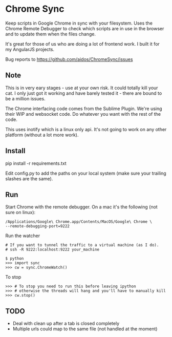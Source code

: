
# Chrome Sync
Keep scripts in Google Chrome in sync with your filesystem. Uses the Chrome
Remote Debugger to check which scripts are in use in the browser and to
update them when the files change.

It's great for those of us who are doing a lot of frontend work. I built it for
my AngularJS projects.

Bug reports to https://github.com/aidos/ChromeSync/issues


## Note
This is in very eary stages - use at your own risk. It could totally
kill your cat. I only just got it working and have barely tested it - there
are bound to be a million issues.

The Chrome interfacing code comes from the Sublime Plugin. We're using their
WIP and websocket code. Do whatever you want with the rest of the code.

This uses inotify which is a linux only api. It's not going to work on any
other platform (without a lot more work).


## Install
pip install -r requirements.txt

Edit config.py to add the paths on your local system (make sure your trailing
slashes are the same).


## Run
Start Chrome with the remote debugger. On a mac it's the following (not sure on linux):

    /Applications/Google\ Chrome.app/Contents/MacOS/Google\ Chrome \
    --remote-debugging-port=9222

Run the watcher

    # If you want to tunnel the traffic to a virtual machine (as I do).
    # ssh -R 9222:localhost:9222 your_machine

    $ python
    >>> import sync
    >>> cw = sync.ChromeWatch()

To stop

    >>> # To stop you need to run this before leaving ipython
    >>> # otherwise the threads will hang and you'll have to manually kill
    >>> cw.stop()


## TODO
- Deal with clean up after a tab is closed completely
- Multiple urls could map to the same file (not handled at the moment)

